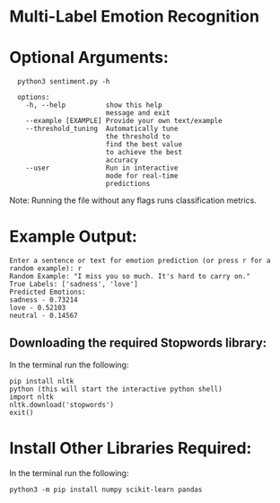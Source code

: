 # Multi-Label Emotion Recognition


# Optional Arguments:
```
  python3 sentiment.py -h

  options:
    -h, --help          show this help
                        message and exit
    --example [EXAMPLE] Provide your own text/example 
    --threshold_tuning  Automatically tune
                        the threshold to
                        find the best value
                        to achieve the best
                        accuracy
    --user              Run in interactive
                        mode for real-time
                        predictions
```
  Note: Running the file without any flags runs classification metrics.


# Example Output:

```
Enter a sentence or text for emotion prediction (or press r for a random example): r
Random Example: "I miss you so much. It's hard to carry on."
True Labels: ['sadness', 'love']
Predicted Emotions:
sadness - 0.73214
love - 0.52103
neutral - 0.14567

```

## Downloading the required Stopwords library:
 
In the terminal run the following:

```
pip install nltk
python (this will start the interactive python shell)
import nltk
nltk.download('stopwords')
exit()
```

# Install Other Libraries Required:

In the terminal run the following:

```
python3 -m pip install numpy scikit-learn pandas
```